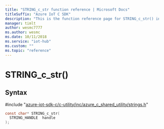 ```yaml
---                             
title: "STRING_c_str function reference | Microsoft Docs" 
titleSuffix: "Azure IoT C SDK"            
description: "This is the function reference page for STRING_c_str() in the Azure IoT C SDK. This SDK is used with the Azure IoT Hub and Azure IoT Hub Device Provisioning Service"            
manager: timlt                 
author: wesmc7777              
ms.author: wesmc               
ms.date: 10/11/2018                    
ms.service: "iot-hub"             
ms.custom: ""                
ms.topic: "reference"        
---                            
```


# STRING_c_str()

## Syntax

\#include "[azure-iot-sdk-c/c-utility/inc/azure_c_shared_utility/strings.h](../strings-h.md)"  
```C
const char* STRING_c_str(
  STRING_HANDLE  handle
);
```


